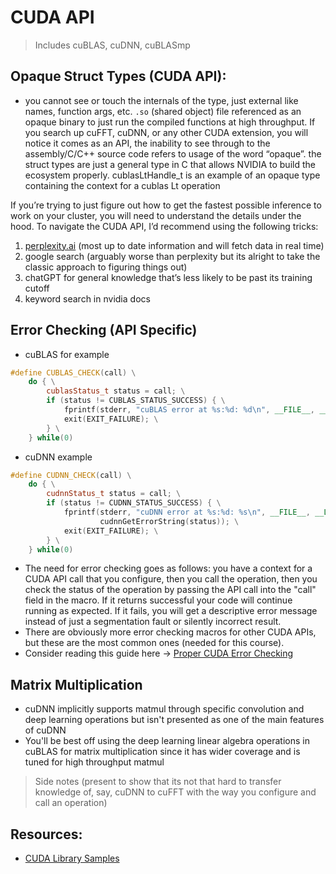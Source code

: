 # CUDA API 
> Includes cuBLAS, cuDNN, cuBLASmp

## Opaque Struct Types (CUDA API):
- you cannot see or touch the internals of the type, just external like names, function args, etc. `.so` (shared object) file referenced as an opaque binary to just run the compiled functions at high throughput. If you search up cuFFT, cuDNN, or any other CUDA extension, you will notice it comes as an API, the inability to see through to the assembly/C/C++ source code refers to usage of the word “opaque”. the struct types are just a general type in C that allows NVIDIA to build the ecosystem properly. cublasLtHandle_t is an example of an opaque type containing the context for a cublas Lt operation

If you’re trying to just figure out how to get the fastest possible inference to work on your cluster, you will need to understand the details under the hood. To navigate the CUDA API, I’d recommend using the following tricks:
1. [perplexity.ai](http://perplexity.ai) (most up to date information and will fetch data in real time)
2. google search (arguably worse than perplexity but its alright to take the classic approach to figuring things out)
3. chatGPT for general knowledge that’s less likely to be past its training cutoff
4. keyword search in nvidia docs


## Error Checking (API Specific)

- cuBLAS for example

```cpp
#define CUBLAS_CHECK(call) \
    do { \
        cublasStatus_t status = call; \
        if (status != CUBLAS_STATUS_SUCCESS) { \
            fprintf(stderr, "cuBLAS error at %s:%d: %d\n", __FILE__, __LINE__, status); \
            exit(EXIT_FAILURE); \
        } \
    } while(0)
```

- cuDNN example

```cpp
#define CUDNN_CHECK(call) \
    do { \
        cudnnStatus_t status = call; \
        if (status != CUDNN_STATUS_SUCCESS) { \
            fprintf(stderr, "cuDNN error at %s:%d: %s\n", __FILE__, __LINE__, \
                    cudnnGetErrorString(status)); \
            exit(EXIT_FAILURE); \
        } \
    } while(0)
```

- The need for error checking goes as follows: you have a context for a CUDA API call that you configure, then you call the operation, then you check the status of the operation by passing the API call into the "call" field in the macro. If it returns successful your code will continue running as expected. If it fails, you will get a descriptive error message instead of just a segmentation fault or silently incorrect result.
- There are obviously more error checking macros for other CUDA APIs, but these are the most common ones (needed for this course).
- Consider reading this guide here -> [Proper CUDA Error Checking](https://leimao.github.io/blog/Proper-CUDA-Error-Checking/)


## Matrix Multiplication
- cuDNN implicitly supports matmul through specific convolution and deep learning operations but isn't presented as one of the main features of cuDNN
- You'll be best off using the deep learning linear algebra operations in cuBLAS for matrix multiplication since it has wider coverage and is tuned for high throughput matmul
> Side notes (present to show that its not that hard to transfer knowledge of, say, cuDNN to cuFFT with the way you configure and call an operation)

## Resources:
- [CUDA Library Samples](https://github.com/NVIDIA/CUDALibrarySamples)
